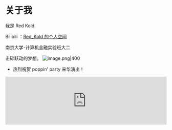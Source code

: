 # 关于我

我是 Red Kold. 

Bilibili ：[Red_Kold 的个人空间](https://space.bilibili.com/23341766) 

南京大学-计算机金融实验班大二

击碎跃动的梦想。
![image.png|400](https://kold.oss-cn-shanghai.aliyuncs.com/20250616122939.png)


- 热烈祝贺 poppin' party 来华演出！
<iframe allow="autoplay *; encrypted-media *;" frameborder="0" height="150" style="width:100%;max-width:660px;overflow:hidden;background:transparent;" sandbox="allow-forms allow-popups allow-same-origin allow-scripts allow-storage-access-by-user-activation allow-top-navigation-by-user-activation" src="https://embed.music.apple.com/cn/album/star-beat-%E3%83%9B%E3%82%B7%E3%83%8E%E3%82%B3%E3%83%89%E3%82%A6/1801184614?i=1801184623"></iframe>

